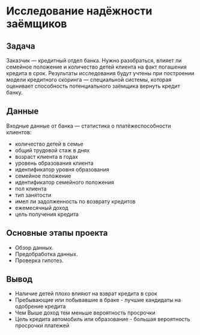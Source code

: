 # Исследование надёжности заёмщиков
## Задача
Заказчик — кредитный отдел банка. Нужно разобраться, влияет ли семейное положение и количество детей клиента на факт погашения кредита в срок. 
Результаты исследования будут учтены при построении модели кредитного скоринга — специальной системы, которая оценивает способность потенциального заёмщика вернуть кредит банку.
## Данные
Входные данные от банка — статистика о платёжеспособности клиентов:
- количество детей в семье
- общий трудовой стаж в днях
- возраст клиента в годах
- уровень образования клиента
- идентификатор уровня образования
- семейное положение
- идентификатор семейного положения
- пол клиента
- тип занятости
- имел ли задолженность по возврату кредитов
- ежемесячный доход
- цель получения кредита
## Основные этапы проекта
- Обзор данных.
- Предобработка данных.
- Проверка гипотез.
## Вывод
- Наличие детей плохо влияют на взврат кредита в срок
- Пребывающие или побывавшие в браке - лучшие кандидаты на одобрение кредита
- Чем Выше доход тем меньше вероятность просрочки
- Цель кредита автомобиль или образование - большая вероятность просрочки платежей
